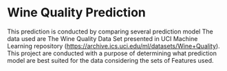 # Wine Quality Prediction
This prediction is conducted by comparing several prediction model
The data used are The Wine Quality Data Set presented in UCI Machine Learning repository (https://archive.ics.uci.edu/ml/datasets/Wine+Quality).
This project are conducted with a purpose of determining what prediction model are best suited for the data considering the sets of Features used. 
